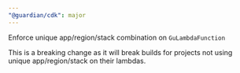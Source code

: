 ```yaml
---
"@guardian/cdk": major
---
```


Enforce unique app/region/stack combination on `GuLambdaFunction`

This is a breaking change as it will break builds for projects not using unique app/region/stack on their lambdas.
